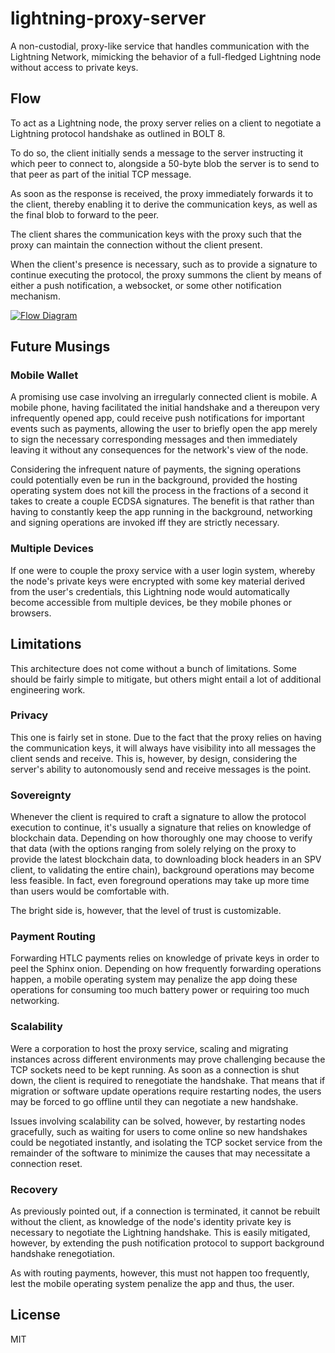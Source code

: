 # lightning-proxy-server

A non-custodial, proxy-like service that handles communication with the Lightning Network, mimicking the 
behavior of a full-fledged Lightning node without access to private keys.

## Flow

To act as a Lightning node, the proxy server relies on a client to negotiate a Lightning protocol handshake 
as outlined in BOLT 8.

To do so, the client initially sends a message to the server instructing it which peer to connect to,
alongside a 50-byte blob the server is to send to that peer as part of the initial TCP message.

As soon as the response is received, the proxy immediately forwards it to the client, thereby enabling it
to derive the communication keys, as well as the final blob to forward to the peer.

The client shares the communication keys with the proxy such that the proxy can maintain the connection
without the client present.

When the client's presence is necessary, such as to provide a signature to continue executing the protocol, 
the proxy summons the client by means of either a push notification, a websocket, or some other 
notification mechanism.

[![Flow Diagram](https://github.com/arik-so/lightning-proxy-server/blob/master/docs/flow.png?raw=true)](https://mermaidjs.github.io/mermaid-live-editor/#/edit/eyJjb2RlIjoic2VxdWVuY2VEaWFncmFtXG4gICAgcGFydGljaXBhbnQgTGlnaHRuaW5nIFByb3h5IENsaWVudCAjIExQQ1xuICAgIHBhcnRpY2lwYW50IExpZ2h0bmluZyBQcm94eSBTZXJ2ZXIgIyBMUFNcbiAgICBwYXJ0aWNpcGFudCBMTkRcbiAgICAjIExpZ2h0bmluZyBQcm94eSBDbGllbnQtPj5MaWdodG5pbmcgUHJveHkgQ2xpZW50OiBHZW5lcmF0ZSBcbiAgICBMaWdodG5pbmcgUHJveHkgQ2xpZW50LT4-TGlnaHRuaW5nIFByb3h5IFNlcnZlcjogTE5EJ3MgdXJsICYgcHVia2V5LCA8aGFuZHNoYWtlX2ZpcnN0X2FjdD5cbiAgICBMaWdodG5pbmcgUHJveHkgU2VydmVyLT4-TE5EOiA8aGFuZHNoYWtlX2ZpcnN0X2FjdD5cbiAgICBMTkQtPj5MaWdodG5pbmcgUHJveHkgU2VydmVyOiA8aGFuZHNoYWtlX3NlY29uZF9hY3Q-XG4gICAgTGlnaHRuaW5nIFByb3h5IFNlcnZlci0-PkxpZ2h0bmluZyBQcm94eSBDbGllbnQ6IDxoYW5kc2hha2Vfc2Vjb25kX2FjdD5cbiAgICBMaWdodG5pbmcgUHJveHkgQ2xpZW50LT4-TGlnaHRuaW5nIFByb3h5IFNlcnZlcjogPGhhbmRzaGFrZV90aGlyZF9hY3Q-LCBrZXlzIGZvciBzZW5kaW5nLCByZWNlaXZpbmcgJiBjaGFpbmluZ1xuICAgIExpZ2h0bmluZyBQcm94eSBTZXJ2ZXItPj5MTkQ6IDxoYW5kc2hha2VfdGhpcmRfYWN0PiwgPGluaXRfbWVzc2FnZT5cbiAgICBMTkQtPj5MaWdodG5pbmcgUHJveHkgU2VydmVyOiA8aW5pdF9tZXNzYWdlPlxuXG5Ob3RlIGxlZnQgb2YgTE5EOiBTb21lIHRpbWUgcGFzc2VzXG5cbiAgICBMTkQtPj5MaWdodG5pbmcgUHJveHkgU2VydmVyOiA8cGluZz5cbiAgICBMaWdodG5pbmcgUHJveHkgU2VydmVyLT4-TE5EOiA8cG9uZz5cblxuTm90ZSBsZWZ0IG9mIExORDogTW9yZSB0aW1lIHBhc3Nlc1xuXG4gICAgTE5ELT4-TGlnaHRuaW5nIFByb3h5IFNlcnZlcjogb3BlbiBjaGFubmVsP1xuICAgIExpZ2h0bmluZyBQcm94eSBTZXJ2ZXItPj5MaWdodG5pbmcgUHJveHkgQ2xpZW50OiBvcGVuIGNoYW5uZWwgc2lnbmF0dXJlP1xuICAgIExpZ2h0bmluZyBQcm94eSBDbGllbnQtPj5MaWdodG5pbmcgUHJveHkgU2VydmVyOiBvcGVuIGNoYW5uZWwgc2lnbmF0dXJlXG4gICAgTGlnaHRuaW5nIFByb3h5IFNlcnZlci0-PkxORDogYWNjZXB0IGNoYW5uZWxcblxuIiwibWVybWFpZCI6eyJ0aGVtZSI6ImRlZmF1bHQifX0)

## Future Musings

### Mobile Wallet

A promising use case involving an irregularly connected client is mobile. A mobile phone, having facilitated the 
initial handshake and a thereupon very infrequently opened app, could receive push notifications for important events
such as payments, allowing the user to briefly open the app merely to sign the necessary corresponding messages and
then immediately leaving it without any consequences for the network's view of the node.

Considering the infrequent nature of payments, the signing operations could potentially even be run in the background,
provided the hosting operating system does not kill the process in the fractions of a second it takes to create a
couple ECDSA signatures. The benefit is that rather than having to constantly keep the app running in the background,
networking and signing operations are invoked iff they are strictly necessary.

### Multiple Devices

If one were to couple the proxy service with a user login system, whereby the node's private keys were encrypted with
some key material derived from the user's credentials, this Lightning node would automatically become accessible from
multiple devices, be they mobile phones or browsers.

## Limitations

This architecture does not come without a bunch of limitations. Some should be fairly simple to mitigate, but others
might entail a lot of additional engineering work.

### Privacy

This one is fairly set in stone. Due to the fact that the proxy relies on having the communication keys, it will always
have visibility into all messages the client sends and receive. This is, however, by design, considering the server's
ability to autonomously send and receive messages is the point.

### Sovereignty

Whenever the client is required to craft a signature to allow the protocol execution to continue, it's usually a 
signature that relies on knowledge of blockchain data. Depending on how thoroughly one may choose to verify that data
(with the options ranging from solely relying on the proxy to provide the latest blockchain data, to downloading block
headers in an SPV client, to validating the entire chain), background operations may become less feasible. In fact,
even foreground operations may take up more time than users would be comfortable with.

The bright side is, however, that the level of trust is customizable.

### Payment Routing

Forwarding HTLC payments relies on knowledge of private keys in order to peel the Sphinx onion. Depending on how
frequently forwarding operations happen, a mobile operating system may penalize the app doing these operations for
consuming too much battery power or requiring too much networking.

### Scalability

Were a corporation to host the proxy service, scaling and migrating instances across different environments may
prove challenging because the TCP sockets need to be kept running. As soon as a connection is shut down, the client
is required to renegotiate the handshake. That means that if migration or software update operations require restarting
nodes, the users may be forced to go offline until they can negotiate a new handshake.

Issues involving scalability can be solved, however, by restarting nodes gracefully, such as waiting for users to
come online so new handshakes could be negotiated instantly, and isolating the TCP socket service from the remainder
of the software to minimize the causes that may necessitate a connection reset.

### Recovery

As previously pointed out, if a connection is terminated, it cannot be rebuilt without the client, as knowledge of the
node's identity private key is necessary to negotiate the Lightning handshake. This is easily mitigated, however, by
extending the push notification protocol to support background handshake renegotiation.

As with routing payments, however, this must not happen too frequently, lest the mobile operating system penalize the
app and thus, the user.

## License

MIT
